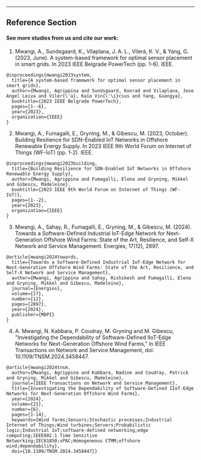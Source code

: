 
---
Reference Section
---

#### See more studies from us and cite our work:

1. Mwangi, A., Sundsgaard, K., Vilaplana, J. A. L., Vilerá, K. V., & Yang, G. (2023, June). A system-based framework for optimal sensor placement in smart grids. In 2023 IEEE Belgrade PowerTech (pp. 1-6). IEEE.
```{bibliography}
@inproceedings{mwangi2023system,
  title={A system-based framework for optimal sensor placement in smart grids},
  author={Mwangi, Agrippina and Sundsgaard, Konrad and Vilaplana, Jose Angel Leiva and Viler{\'a}, Kaio Vin{\'\i}cius and Yang, Guangya},
  booktitle={2023 IEEE Belgrade PowerTech},
  pages={1--6},
  year={2023},
  organization={IEEE}
}
```

2. Mwangi, A., Fumagalli, E., Gryning, M., & Gibescu, M. (2023, October). Building Resilience for SDN-Enabled IoT Networks in Offshore Renewable Energy Supply. In 2023 IEEE 9th World Forum on Internet of Things (WF-IoT) (pp. 1-2). IEEE.
```{bibliography}
@inproceedings{mwangi2023building,
  title={Building Resilience for SDN-Enabled IoT Networks in Offshore Renewable Energy Supply},
  author={Mwangi, Agrippina and Fumagalli, Elena and Gryning, Mikkel and Gibescu, Madeleine},
  booktitle={2023 IEEE 9th World Forum on Internet of Things (WF-IoT)},
  pages={1--2},
  year={2023},
  organization={IEEE}
}
```


3. Mwangi, A., Sahay, R., Fumagalli, E., Gryning, M., & Gibescu, M. (2024). Towards a Software-Defined Industrial IoT-Edge Network for Next-Generation Offshore Wind Farms: State of the Art, Resilience, and Self-X Network and Service Management. Energies, 17(12), 2897.
```{bibliography}
@article{mwangi2024towards,
  title={Towards a Software-Defined Industrial IoT-Edge Network for Next-Generation Offshore Wind Farms: State of the Art, Resilience, and Self-X Network and Service Management},
  author={Mwangi, Agrippina and Sahay, Rishikesh and Fumagalli, Elena and Gryning, Mikkel and Gibescu, Madeleine},
  journal={Energies},
  volume={17},
  number={12},
  pages={2897},
  year={2024},
  publisher={MDPI}
}
```

4.  A. Mwangi, N. Kabbara, P. Coudray, M. Gryning and M. Gibescu, "Investigating the Dependability of Software-Defined IIoT-Edge Networks for Next-Generation Offshore Wind Farms," in IEEE Transactions on Network and Service Management, doi: 10.1109/TNSM.2024.3458447.
```{bibliography}
@article{mwangi2024tnsm,
  author={Mwangi, Agrippina and Kabbara, Nadine and Coudray, Patrick and Gryning, Mikkel and Gibescu, Madeleine},
  journal={IEEE Transactions on Network and Service Management}, 
  title={Investigating the Dependability of Software-Defined IIoT-Edge Networks for Next-Generation Offshore Wind Farms}, 
  year={2024},
  volume={21},
  number={6},
  pages={1-14},
  keywords={Wind farms;Sensors;Stochastic processes;Industrial Internet of Things;Wind turbines;Servers;Probabilistic logic;Industrial IoT;software-defined networking;edge computing;IEEE802.1 Time Sensitive Networking;IEC61850;vPAC;Homogeneous CTMM;offshore wind;dependability},
  doi={10.1109/TNSM.2024.3458447}}
```

